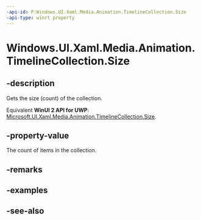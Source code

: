 ```yaml
---
-api-id: P:Windows.UI.Xaml.Media.Animation.TimelineCollection.Size
-api-type: winrt property
---
```


<!-- Property syntax
public uint Size { get; }
-->

# Windows.UI.Xaml.Media.Animation.TimelineCollection.Size

## -description
Gets the size (count) of the collection.

Equivalent **WinUI 2 API for UWP**: [Microsoft.UI.Xaml.Media.Animation.TimelineCollection.Size](/windows/winui/api/microsoft.ui.xaml.media.animation.timelinecollection.size).

## -property-value
The count of items in the collection.

## -remarks

## -examples

## -see-also
